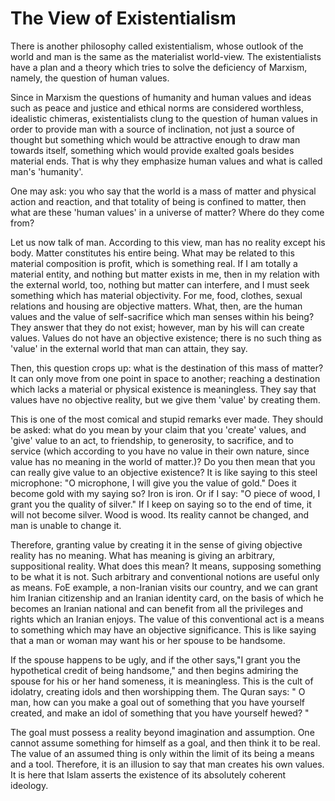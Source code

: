 The View of Existentialism
==========================

There is another philosophy called existentialism, whose outlook of the
world and man is the same as the materialist world-view. The
existentialists have a plan and a theory which tries to solve the
deficiency of Marxism, namely, the question of human values.

Since in Marxism the questions of humanity and human values and ideas
such as peace and justice and ethical norms are considered worthless,
idealistic chimeras, existentialists clung to the question of human
values in order to provide man with a source of inclination, not just a
source of thought but something which would be attractive enough to draw
man towards itself, something which would provide exalted goals besides
material ends. That is why they emphasize human values and what is
called man's 'humanity'.

One may ask: you who say that the world is a mass of matter and
physical action and reaction, and that totality of being is confined to
matter, then what are these 'human values' in a universe of matter?
Where do they come from?

Let us now talk of man. According to this view, man has no reality
except his body. Matter constitutes his entire being. What may be
related to this material composition is profit, which is something real.
If I am totally a material entity, and nothing but matter exists in me,
then in my relation with the external world, too, nothing but matter can
interfere, and I must seek something which has material objectivity. For
me, food, clothes, sexual relations and housing are objective matters.
What, then, are the human values and the value of self-sacrifice which
man senses within his being? They answer that they do not exist;
however, man by his will can create values. Values do not have an
objective existence; there is no such thing as 'value' in the external
world that man can attain, they say.

Then, this question crops up: what is the destination of this mass of
matter? It can only move from one point in space to another; reaching a
destination which lacks a material or physical existence is meaningless.
They say that values have no objective reality, but we give them 'value'
by creating them.

This is one of the most comical and stupid remarks ever made. They
should be asked: what do you mean by your claim that you 'create'
values, and 'give' value to an act, to friendship, to generosity, to
sacrifice, and to service (which according to you have no value in their
own nature, since value has no meaning in the world of matter.)? Do you
then mean that you can really give value to an objective existence? It
is like saying to this steel microphone: "O microphone, I will give you
the value of gold." Does it become gold with my saying so? Iron is iron.
Or if I say: "O piece of wood, I grant you the quality of silver." If I
keep on saying so to the end of time, it will not become silver. Wood is
wood. Its reality cannot be changed, and man is unable to change it.

Therefore, granting value by creating it in the sense of giving
objective reality has no meaning. What has meaning is giving an
arbitrary, suppositional reality. What does this mean? It means,
supposing something to be what it is not. Such arbitrary and
conventional notions are useful only as means. FoE example, a
non-Iranian visits our country, and we can grant him Iranian citizenship
and an Iranian identity card, on the basis of which he becomes an
Iranian national and can benefit from all the privileges and rights
which an Iranian enjoys. The value of this conventional act is a means
to something which may have an objective significance. This is like
saying that a man or woman may want his or her spouse to be handsome.

If the spouse happens to be ugly, and if the other says,"I grant you
the hypothetical credit of being handsome," and then begins admiring the
spouse for his or her hand someness, it is meaningless. This is the cult
of idolatry, creating idols and then worshipping them. The Quran says: "
O man, how can you make a goal out of something that you have yourself
created, and make an idol of something that you have yourself hewed? "

The goal must possess a reality beyond imagination and assumption. One
cannot assume something for himself as a goal, and then think it to be
real. The value of an assumed thing is only within the limit of its
being a means and a tool. Therefore, it is an illusion to say that man
creates his own values. It is here that Islam asserts the existence of
its absolutely coherent ideology.


